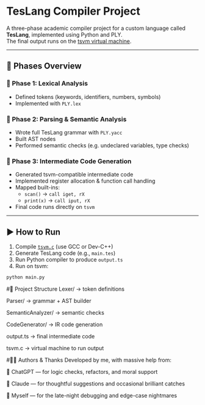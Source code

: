 # TesLang Compiler Project

A three-phase academic compiler project for a custom language called **TesLang**, implemented using Python and PLY.  
The final output runs on the [tsvm virtual machine](https://github.com/aligrudi/tsvm).

---

## 📌 Phases Overview

### 🔹 Phase 1: Lexical Analysis  
- Defined tokens (keywords, identifiers, numbers, symbols)  
- Implemented with `PLY.lex`

### 🔹 Phase 2: Parsing & Semantic Analysis  
- Wrote full TesLang grammar with `PLY.yacc`  
- Built AST nodes  
- Performed semantic checks (e.g. undeclared variables, type checks)

### 🔹 Phase 3: Intermediate Code Generation  
- Generated tsvm-compatible intermediate code  
- Implemented register allocation & function call handling  
- Mapped built-ins:  
  - `scan()` → `call iget, rX`  
  - `print(x)` → `call iput, rX`  
- Final code runs directly on `tsvm`

---

## ▶️ How to Run

1. Compile [`tsvm.c`](https://github.com/aligrudi/tsvm) (use GCC or Dev-C++)
2. Generate TesLang code (e.g., `main.tes`)
3. Run Python compiler to produce `output.ts`
4. Run on tsvm:

```bash
python main.py
```
#📂 Project Structure
Lexer/ → token definitions

Parser/ → grammar + AST builder

SemanticAnalyzer/ → semantic checks

CodeGenerator/ → IR code generation

output.ts → final intermediate code

tsvm.c → virtual machine to run output

#👨‍💻 Authors & Thanks
Developed by me, with massive help from:

🤖 ChatGPT — for logic checks, refactors, and moral support

🤖 Claude — for thoughtful suggestions and occasional brilliant catches

🧠 Myself — for the late-night debugging and edge-case nightmares


